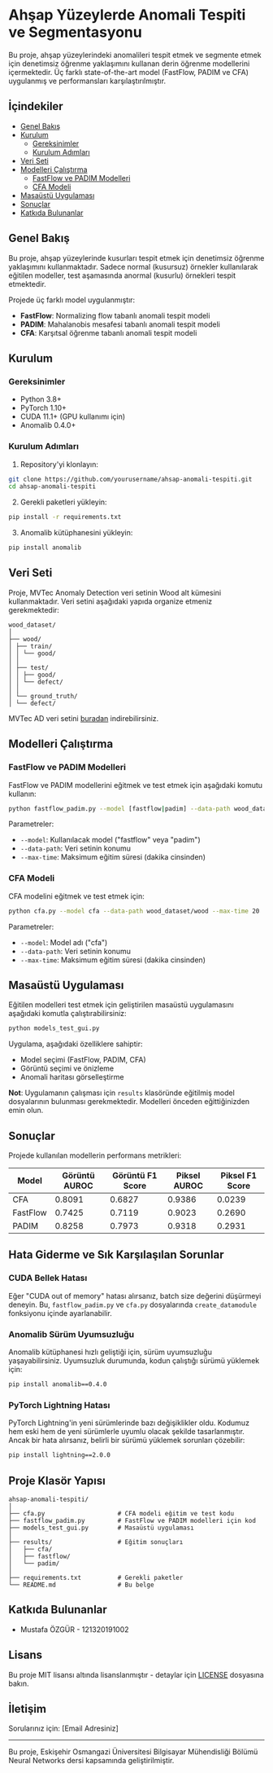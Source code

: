 # Ahşap Yüzeylerde Anomali Tespiti ve Segmentasyonu

Bu proje, ahşap yüzeylerindeki anomalileri tespit etmek ve segmente etmek için denetimsiz öğrenme yaklaşımını kullanan derin öğrenme modellerini içermektedir. Üç farklı state-of-the-art model (FastFlow, PADIM ve CFA) uygulanmış ve performansları karşılaştırılmıştır.

## İçindekiler

- [Genel Bakış](#genel-bakış)
- [Kurulum](#kurulum)
  - [Gereksinimler](#gereksinimler)
  - [Kurulum Adımları](#kurulum-adımları)
- [Veri Seti](#veri-seti)
- [Modelleri Çalıştırma](#modelleri-çalıştırma)
  - [FastFlow ve PADIM Modelleri](#fastflow-ve-padim-modelleri)
  - [CFA Modeli](#cfa-modeli)
- [Masaüstü Uygulaması](#masaüstü-uygulaması)
- [Sonuçlar](#sonuçlar)
- [Katkıda Bulunanlar](#katkıda-bulunanlar)

## Genel Bakış

Bu proje, ahşap yüzeylerinde kusurları tespit etmek için denetimsiz öğrenme yaklaşımını kullanmaktadır. Sadece normal (kusursuz) örnekler kullanılarak eğitilen modeller, test aşamasında anormal (kusurlu) örnekleri tespit etmektedir. 

Projede üç farklı model uygulanmıştır:
- **FastFlow**: Normalizing flow tabanlı anomali tespit modeli
- **PADIM**: Mahalanobis mesafesi tabanlı anomali tespit modeli
- **CFA**: Karşıtsal öğrenme tabanlı anomali tespit modeli

## Kurulum

### Gereksinimler

- Python 3.8+
- PyTorch 1.10+
- CUDA 11.1+ (GPU kullanımı için)
- Anomalib 0.4.0+

### Kurulum Adımları

1. Repository'yi klonlayın:
```bash
git clone https://github.com/yourusername/ahsap-anomali-tespiti.git
cd ahsap-anomali-tespiti
```

2. Gerekli paketleri yükleyin:
```bash
pip install -r requirements.txt
```

3. Anomalib kütüphanesini yükleyin:
```bash
pip install anomalib
```

## Veri Seti

Proje, MVTec Anomaly Detection veri setinin Wood alt kümesini kullanmaktadır. Veri setini aşağıdaki yapıda organize etmeniz gerekmektedir:

```
wood_dataset/
│
├── wood/
│ ├── train/ 
│ │ └── good/ 
│ │
│ ├── test/ 
│ │ ├── good/ 
│ │ └── defect/ 
│ │
│ └── ground_truth/ 
│ └── defect/
```

MVTec AD veri setini [buradan](https://www.mvtec.com/company/research/datasets/mvtec-ad) indirebilirsiniz.

## Modelleri Çalıştırma

### FastFlow ve PADIM Modelleri

FastFlow ve PADIM modellerini eğitmek ve test etmek için aşağıdaki komutu kullanın:

```bash
python fastflow_padim.py --model [fastflow|padim] --data-path wood_dataset/wood --max-time 20
```

Parametreler:
- `--model`: Kullanılacak model ("fastflow" veya "padim")
- `--data-path`: Veri setinin konumu
- `--max-time`: Maksimum eğitim süresi (dakika cinsinden)

### CFA Modeli

CFA modelini eğitmek ve test etmek için:

```bash
python cfa.py --model cfa --data-path wood_dataset/wood --max-time 20
```

Parametreler:
- `--model`: Model adı ("cfa")
- `--data-path`: Veri setinin konumu
- `--max-time`: Maksimum eğitim süresi (dakika cinsinden)

## Masaüstü Uygulaması

Eğitilen modelleri test etmek için geliştirilen masaüstü uygulamasını aşağıdaki komutla çalıştırabilirsiniz:

```bash
python models_test_gui.py
```

Uygulama, aşağıdaki özelliklere sahiptir:
- Model seçimi (FastFlow, PADIM, CFA)
- Görüntü seçimi ve önizleme
- Anomali haritası görselleştirme

**Not**: Uygulamanın çalışması için `results` klasöründe eğitilmiş model dosyalarının bulunması gerekmektedir. Modelleri önceden eğittiğinizden emin olun.

## Sonuçlar

Projede kullanılan modellerin performans metrikleri:

| Model | Görüntü AUROC | Görüntü F1 Score | Piksel AUROC | Piksel F1 Score |
|-------|--------------|-----------------|-------------|----------------|
| CFA   | 0.8091       | 0.6827          | 0.9386      | 0.0239         |
| FastFlow | 0.7425    | 0.7119          | 0.9023      | 0.2690         |
| PADIM | 0.8258       | 0.7973          | 0.9318      | 0.2931         |

## Hata Giderme ve Sık Karşılaşılan Sorunlar

### CUDA Bellek Hatası

Eğer "CUDA out of memory" hatası alırsanız, batch size değerini düşürmeyi deneyin. Bu, `fastflow_padim.py` ve `cfa.py` dosyalarında `create_datamodule` fonksiyonu içinde ayarlanabilir.

### Anomalib Sürüm Uyumsuzluğu

Anomalib kütüphanesi hızlı geliştiği için, sürüm uyumsuzluğu yaşayabilirsiniz. Uyumsuzluk durumunda, kodun çalıştığı sürümü yüklemek için:

```bash
pip install anomalib==0.4.0
```

### PyTorch Lightning Hatası

PyTorch Lightning'in yeni sürümlerinde bazı değişiklikler oldu. Kodumuz hem eski hem de yeni sürümlerle uyumlu olacak şekilde tasarlanmıştır. Ancak bir hata alırsanız, belirli bir sürümü yüklemek sorunları çözebilir:

```bash
pip install lightning==2.0.0
```

## Proje Klasör Yapısı

```
ahsap-anomali-tespiti/
│
├── cfa.py                    # CFA modeli eğitim ve test kodu
├── fastflow_padim.py         # FastFlow ve PADIM modelleri için kod
├── models_test_gui.py        # Masaüstü uygulaması
│
├── results/                  # Eğitim sonuçları
│   ├── cfa/
│   ├── fastflow/
│   └── padim/
│
├── requirements.txt          # Gerekli paketler
└── README.md                 # Bu belge
```

## Katkıda Bulunanlar

- Mustafa ÖZGÜR - 121320191002

## Lisans

Bu proje MIT lisansı altında lisanslanmıştır - detaylar için [LICENSE](LICENSE) dosyasına bakın.

## İletişim

Sorularınız için: [Email Adresiniz]

---

Bu proje, Eskişehir Osmangazi Üniversitesi Bilgisayar Mühendisliği Bölümü Neural Networks dersi kapsamında geliştirilmiştir.
